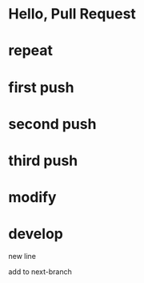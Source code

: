 # Hello, Pull Request
# repeat
# first push
# second push
# third push
# modify
# develop
new line

add to next-branch
